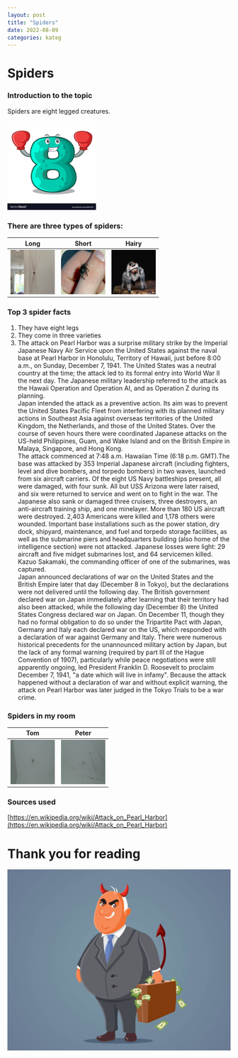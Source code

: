 ```yaml
---
layout: post
title: "Spiders"
date: 2022-08-09
categories: kateg
---
```


# Spiders
### Introduction to the topic
Spiders are eight legged creatures.

<img src="/eight.png" width="200px" height="200px">

### There are three types of spiders:

| Long | Short | Hairy |
|:---:|:---:|:---:|
| <img src="/long_spider.webp" width="100px" height="100px"> | <img src="/short_spider.jpg" width="100px" height="100px"> | <img src="/hairy_spider.jpg" width="100px" height="100px"> |

### Top 3 spider facts
  1. They have eight legs
  2. They come in three varieties
  3. The attack on Pearl Harbor was a surprise military strike by the Imperial Japanese Navy Air Service upon the United States against the naval base at Pearl Harbor in Honolulu, Territory of Hawaii, just before 8:00 a.m., on Sunday, December 7, 1941. The United States was a neutral country at the time; the attack led to its formal entry into World War II the next day. The Japanese military leadership referred to the attack as the Hawaii Operation and Operation AI, and as Operation Z during its planning. <br> Japan intended the attack as a preventive action. Its aim was to prevent the United States Pacific Fleet from interfering with its planned military actions in Southeast Asia against overseas territories of the United Kingdom, the Netherlands, and those of the United States. Over the course of seven hours there were coordinated Japanese attacks on the US-held Philippines, Guam, and Wake Island and on the British Empire in Malaya, Singapore, and Hong Kong. <br> The attack commenced at 7:48 a.m. Hawaiian Time (6:18 p.m. GMT).The base was attacked by 353 Imperial Japanese aircraft (including fighters, level and dive bombers, and torpedo bombers) in two waves, launched from six aircraft carriers. Of the eight US Navy battleships present, all were damaged, with four sunk. All but USS Arizona were later raised, and six were returned to service and went on to fight in the war. The Japanese also sank or damaged three cruisers, three destroyers, an anti-aircraft training ship, and one minelayer. More than 180 US aircraft were destroyed. 2,403 Americans were killed and 1,178 others were wounded. Important base installations such as the power station, dry dock, shipyard, maintenance, and fuel and torpedo storage facilities, as well as the submarine piers and headquarters building (also home of the intelligence section) were not attacked. Japanese losses were light: 29 aircraft and five midget submarines lost, and 64 servicemen killed. Kazuo Sakamaki, the commanding officer of one of the submarines, was captured. <br> Japan announced declarations of war on the United States and the British Empire later that day (December 8 in Tokyo), but the declarations were not delivered until the following day. The British government declared war on Japan immediately after learning that their territory had also been attacked, while the following day (December 8) the United States Congress declared war on Japan. On December 11, though they had no formal obligation to do so under the Tripartite Pact with Japan, Germany and Italy each declared war on the US, which responded with a declaration of war against Germany and Italy. There were numerous historical precedents for the unannounced military action by Japan, but the lack of any formal warning (required by part III of the Hague Convention of 1907), particularly while peace negotiations were still apparently ongoing, led President Franklin D. Roosevelt to proclaim December 7, 1941, "a date which will live in infamy". Because the attack happened without a declaration of war and without explicit warning, the attack on Pearl Harbor was later judged in the Tokyo Trials to be a war crime.

### Spiders in my room
| Tom | Peter |
|:---:|:---:|
| <img src="/spider1.jpg" width="100px" height="100px"> | <img src="/spider2.jpg" width="100px" height="100px"> |

### Sources used
[https://en.wikipedia.org/wiki/Attack_on_Pearl_Harbor](https://en.wikipedia.org/wiki/Attack_on_Pearl_Harbor)

# Thank you for reading

![Politician](/politician.jpg)
